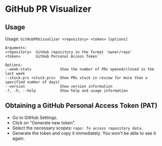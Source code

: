﻿# GitHub PR Visualizer

## Usage

Usage: `GitHubPRVisualizer <repository> <token> [options]`
 
```
Arguments:
<repository>  GitHub repository in the format 'owner/repo'  
<token>       GitHub Personal Access Token```

Options:
--week-stats             Show the number of PRs opened/closed in the last week
--stuck-prs <stuck-prs>  Show PRs stuck in review for more than a specified number of days)
--version                Show version information
-?, -h, --help           Show help and usage information
```

## Obtaining a GitHub Personal Access Token (PAT)

- Go to GitHub Settings.
- Click on "Generate new token".
- Select the necessary scopes: `repo: To access repository data.`
- Generate the token and copy it immediately. You won't be able to see it again.